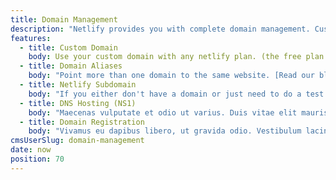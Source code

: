 ```yaml
---
title: Domain Management
description: "Netlify provides you with complete domain management. Custom domains, subdomains, aliases, DNS hosting and Domain registration all editable from the UI."
features:
  - title: Custom Domain
    body: Use your custom domain with any netlify plan. (the free plan includes our callout in the bottom right corner).
  - title: Domain Aliases
    body: "Point more than one domain to the same website. [Read our blogpost on domain aliases](https://www.netlify.com/blog/2015/10/30/domain-aliases-as-many-as-you-like) "
  - title: Netlify Subdomain
    body: "If you either don't have a domain or just need to do a test site use yourdomain.netlify.com — [Example](http://speedtest.netlify.com/)"
  - title: DNS Hosting (NS1)
    body: "Maecenas vulputate et odio ut varius. Duis vitae elit mauris. Nunc in purus sem. In tempus, massa sit amet imperdiet vehicula, nunc metus sodales sapien."
  - title: Domain Registration
    body: "Vivamus eu dapibus libero, ut gravida odio. Vestibulum lacinia eu lacus eu efficitur. Praesent ac quam risus. Nullam et feugiat tortor."
cmsUserSlug: domain-management
date: now
position: 70
---
```


